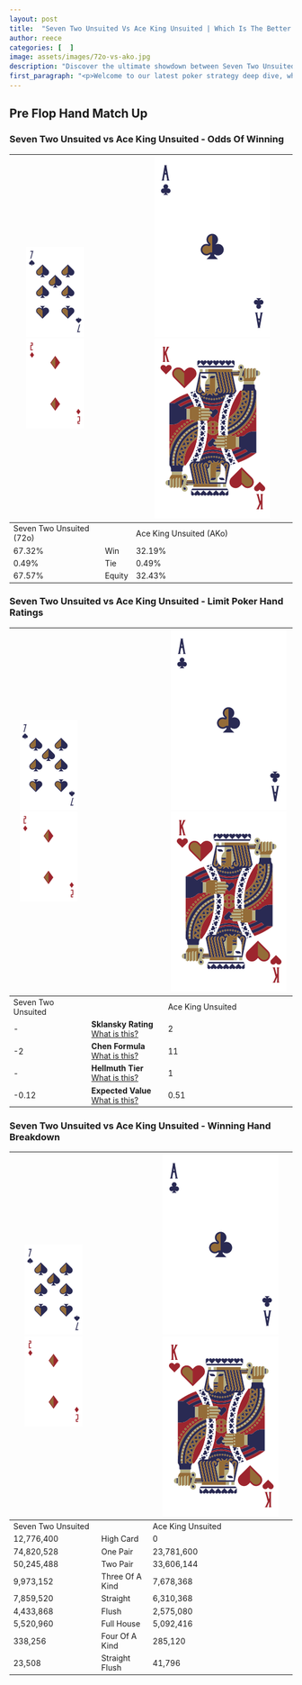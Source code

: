 ```yaml
---
layout: post
title:  "Seven Two Unsuited Vs Ace King Unsuited | Which Is The Better Hand In Poker? A Complete Guide"
author: reece
categories: [  ]
image: assets/images/72o-vs-ako.jpg
description: "Discover the ultimate showdown between Seven Two Unsuited and Ace King Unsuited in poker! Uncover the odds, strategies, and scenarios where one hand triumphs over the other. Get ready to up your poker game with this thrilling analysis."
first_paragraph: "<p>Welcome to our latest poker strategy deep dive, where we're pitting two distinct hands against each other in a high-stakes showdown: Seven Two Unsuited vs Ace King Unsuited.</p><p>In the dynamic world of poker, every decision counts, and knowing which hand holds the upper hand is key to your success at the table.</p><p>In this article, we'll dissect these two hands, explore the scenarios where one dominates the other, and equip you with the knowledge to make strategic choices that can tip the odds in your favor.</p><p>Get ready to unravel the intriguing dynamics of these poker hands and elevate your game to new heights.</p>"
---
```




[comment]: # (sp0)

## Pre Flop Hand Match Up

<div class="table hand-ratings" markdown="1"> 



### Seven Two Unsuited vs Ace King Unsuited - Odds Of Winning


    
| ![image info](assets/images/hand1/7.png) ![image info](assets/images/hand1/2o.png) |  | ![image info](assets/images/hand2/A.png) ![image info](assets/images/hand2/Ko.png) |
| -------- | -------- | -------- |
| Seven Two Unsuited (72o) |  | Ace King Unsuited (AKo) |
| 67.32% | Win | 32.19% |
| 0.49% | Tie | 0.49% |
| 67.57% | Equity | 32.43% |




[comment]: # (sp1)



### Seven Two Unsuited vs Ace King Unsuited - Limit Poker Hand Ratings


    
| ![image info](assets/images/hand1/7.png) ![image info](assets/images/hand1/2o.png) |  | ![image info](assets/images/hand2/A.png) ![image info](assets/images/hand2/Ko.png) |
| -------- | -------- | -------- |
| Seven Two Unsuited |  | Ace King Unsuited |
| - | **Sklansky Rating** [What is this?](/sklansky-rating-explained) | 2 |
| -2 | **Chen Formula** [What is this?](/chen-formula-explained) | 11 |
| - | **Hellmuth Tier** [What is this?](/Hellmuth-tier-explained) | 1 |
| -0.12 | **Expected Value** [What is this?](/expected-value-explained) | 0.51 |




[comment]: # (sp2)



### Seven Two Unsuited vs Ace King Unsuited - Winning Hand Breakdown


    
| ![image info](assets/images/hand1/7.png) ![image info](assets/images/hand1/2o.png) |  | ![image info](assets/images/hand2/A.png) ![image info](assets/images/hand2/Ko.png) |
| -------- | -------- | -------- |
| Seven Two Unsuited |  | Ace King Unsuited |
| 12,776,400 | High Card | 0 |
| 74,820,528 | One Pair | 23,781,600 |
| 50,245,488 | Two Pair | 33,606,144 |
| 9,973,152 | Three Of A Kind | 7,678,368 |
| 7,859,520 | Straight | 6,310,368 |
| 4,433,868 | Flush | 2,575,080 |
| 5,520,960 | Full House | 5,092,416 |
| 338,256 | Four Of A Kind | 285,120 |
| 23,508 | Straight Flush | 41,796 |




[comment]: # (sp3)



</div>

[comment]: # (sp4)



[comment]: # (sp5)

